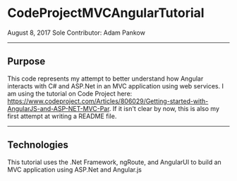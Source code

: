 # CodeProjectMVCAngularTutorial

August 8, 2017
Sole Contributor: Adam Pankow

----------
 Purpose
----------

This code represents my attempt to better understand how Angular interacts with C# and ASP.Net in an MVC application 
using web services. I am using the tutorial on Code Project here:
https://www.codeproject.com/Articles/806029/Getting-started-with-AngularJS-and-ASP-NET-MVC-Par. If it isn't clear by
now, this is also my first attempt at writing a README file. 

--------------
 Technologies
--------------
This tutorial uses the .Net Framework, ngRoute, and AngularUI to build an MVC application using ASP.Net and Angular.js
